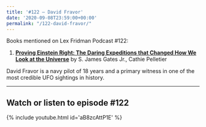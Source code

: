 ```yaml
---
title: '#122 – David Fravor'
date: '2020-09-08T23:59:00+00:00'
permalink: "/122-david-fravor/"
---
```


Books mentioned on Lex Fridman Podcast #122:

1. <b><a href="https://amzn.to/3UzCwBj" target="_blank" rel="sponsored noopener noreferrer">Proving Einstein Right: The Daring Expeditions that Changed How We Look at the Universe</a></b> by S. James Gates Jr., Cathie Pelletier

<!--more-->

David Fravor is a navy pilot of 18 years and a primary witness in one of the most credible UFO sightings in history.

- - - - - -

## Watch or listen to episode #122

{% include youtube.html id='aB8zcAttP1E' %}